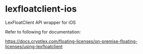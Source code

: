 # lexfloatclient-ios

LexFloatClient API wrapper for iOS

Refer to following for documentation:

https://docs.cryptlex.com/floating-licenses/on-premise-floating-licenses/using-lexfloatclient
